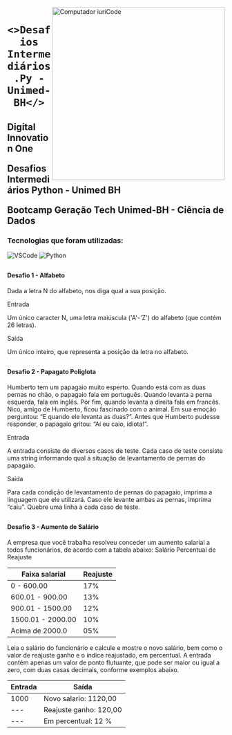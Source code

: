 <img src="https://user-images.githubusercontent.com/98171057/177011197-5763bda7-fe1a-4c03-b782-3b2f6f1f2cea.png" min-width="400px" max-width="400px" width="400px" align="right" alt="Computador iuriCode">

### <h1 align="center">`<>Desafios Intermediários.Py - Unimed-BH</>` </h1> 

<h2> Digital Innovation One

Desafios Intermediários Python - Unimed BH

Bootcamp  Geração Tech Unimed-BH - Ciência de Dados</h2>

<h3> Tecnologias que foram utilizadas: </h3>

![VSCode](https://img.shields.io/badge/-VSCode-white?style=flat&logo=visualstudiocode&logoColor=007ACC&)
![Python](https://img.shields.io/badge/-Python-white?style=flat&logo=python)

##
##

<h4> Desafio 1 - Alfabeto </h4>

Dada a letra N do alfabeto, nos diga qual a sua posição.

Entrada

Um único caracter N, uma letra maiúscula ('A'-'Z') do alfabeto (que contém 26 letras).

Saída

Um único inteiro, que representa a posição da letra no alfabeto.

##
##

<h4>Desafio 2 - Papagato Poliglota</h4>

Humberto tem um papagaio muito esperto. Quando está com as duas pernas no chão, o papagaio fala em português. Quando levanta a perna esquerda, fala em inglês. Por fim, quando levanta a direita fala em francês. Nico, amigo de Humberto, ficou fascinado com o animal. Em sua emoção perguntou: “E quando ele levanta as duas?”. Antes que Humberto pudesse responder, o papagaio gritou: “Aí eu caio, idiota!”.

Entrada

A entrada consiste de diversos casos de teste. Cada caso de teste consiste uma string informando qual a situação de levantamento de pernas do papagaio.

Saída

Para cada condição de levantamento de pernas do papagaio, imprima a linguagem que ele utilizará. Caso ele levante ambas as pernas, imprima “caiu”. Quebre uma linha a cada caso de teste.

##
##

<h4>Desafio 3 - Aumento de Salário </h4>

A empresa que você trabalha resolveu conceder um aumento salarial a todos funcionários, de acordo com a tabela abaixo: Salário Percentual de Reajuste


| Faixa salarial | Reajuste |
|--- |--- 
| 0 - 600.00 | 17%
| 600.01 - 900.00 | 13%
| 900.01 - 1500.00 | 12%
| 1500.01 - 2000.00 | 10% 
| Acima de 2000.0 | 05% |

Leia o salário do funcionário e calcule e mostre o novo salário, bem como o valor de reajuste ganho e o índice reajustado, em percentual.
A entrada contém apenas um valor de ponto flutuante, que pode ser maior ou igual a zero, com duas casas decimais, conforme exemplos abaixo.

| Entrada | Saída |
|--- |--- 
| 1000 | Novo salario: 1120,00
| --- | Reajuste ganho: 120,00
| --- | Em percentual: 12 %
